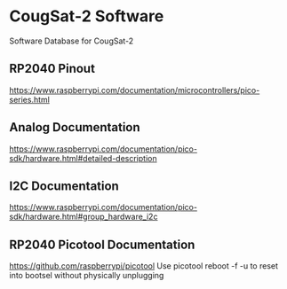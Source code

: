 # CougSat-2 Software
 Software Database for CougSat-2
 
RP2040 Pinout
------------
https://www.raspberrypi.com/documentation/microcontrollers/pico-series.html

Analog Documentation
---------------------
https://www.raspberrypi.com/documentation/pico-sdk/hardware.html#detailed-description

I2C Documentation
--------------
https://www.raspberrypi.com/documentation/pico-sdk/hardware.html#group_hardware_i2c

**RP2040 Picotool Documentation**
-------------------------------
https://github.com/raspberrypi/picotool
Use picotool reboot -f -u to reset into bootsel without physically unplugging

